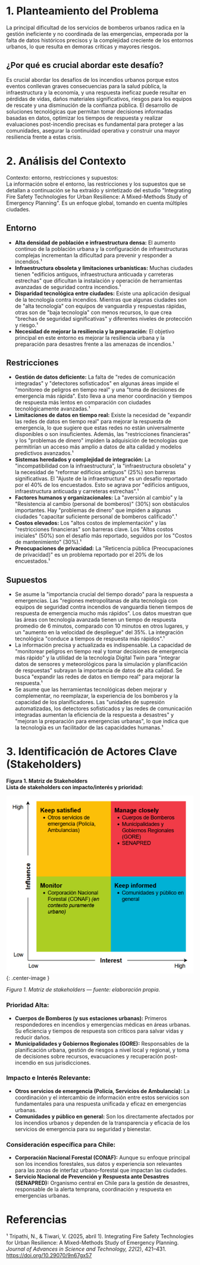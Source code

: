 # **1\. Planteamiento del Problema**

La principal dificultad de los servicios de bomberos urbanos radica en la gestión ineficiente y no coordinada de las emergencias, empeorada por la falta de datos históricos precisos y la complejidad creciente de los entornos urbanos, lo que resulta en demoras críticas y mayores riesgos.

## **¿Por qué es crucial abordar este desafío?**

Es crucial abordar los desafíos de los incendios urbanos porque estos eventos conllevan graves consecuencias para la salud pública, la infraestructura y la economía, y una respuesta ineficaz puede resultar en pérdidas de vidas, daños materiales significativos, riesgos para los equipos de rescate y una disminución de la confianza pública. El desarrollo de soluciones tecnológicas que permitan tomar decisiones informadas basadas en datos, optimizar los tiempos de respuesta y realizar evaluaciones post-incendio precisas es fundamental para proteger a las comunidades, asegurar la continuidad operativa y construir una mayor resiliencia frente a estas crisis.

# **2\. Análisis del Contexto**

Contexto: entorno, restricciones y supuestos:  
La información sobre el entorno, las restricciones y los supuestos que se detallan a continuación se ha extraído y sintetizado del estudio "Integrating Fire Safety Technologies for Urban Resilience: A Mixed-Methods Study of Emergency Planning". Es un enfoque global, tomando en cuenta múltiples ciudades.

## **Entorno**

* **Alta densidad de población e infraestructura densa:** El aumento continuo de la población urbana y la configuración de infraestructuras complejas incrementan la dificultad para prevenir y responder a incendios.¹  
* **Infraestructura obsoleta y limitaciones urbanísticas:** Muchas ciudades tienen "edificios antiguos, infraestructura anticuada y carreteras estrechas" que dificultan la instalación y operación de herramientas avanzadas de seguridad contra incendios.¹  
* **Disparidad tecnológica entre ciudades:** Existe una aplicación desigual de la tecnología contra incendios. Mientras que algunas ciudades son de "alta tecnología" con equipos de vanguardia y respuestas rápidas, otras son de "baja tecnología" con menos recursos, lo que crea "brechas de seguridad significativas" y diferentes niveles de protección y riesgo.¹  
* **Necesidad de mejorar la resiliencia y la preparación:** El objetivo principal en este entorno es mejorar la resiliencia urbana y la preparación para desastres frente a las amenazas de incendios.¹

## **Restricciones**

* **Gestión de datos deficiente:** La falta de "redes de comunicación integradas" y "detectores sofisticados" en algunas áreas impide el "monitoreo de peligros en tiempo real" y una "toma de decisiones de emergencia más rápida". Esto lleva a una menor coordinación y tiempos de respuesta más lentos en comparación con ciudades tecnológicamente avanzadas.¹  
* **Limitaciones de datos en tiempo real:** Existe la necesidad de "expandir las redes de datos en tiempo real" para mejorar la respuesta de emergencia, lo que sugiere que estas redes no están universalmente disponibles o son insuficientes. Además, las "restricciones financieras" y los "problemas de dinero" impiden la adquisición de tecnologías que permitirían un acceso más amplio a datos de alta calidad y modelos predictivos avanzados.¹  
* **Sistemas heredados y complejidad de integración:** La "incompatibilidad con la infraestructura", la "infraestructura obsoleta" y la necesidad de "reformar edificios antiguos" (25%) son barreras significativas. El "Ajuste de la infraestructura" es un desafío reportado por el 40% de los encuestados. Esto se agrava por "edificios antiguos, infraestructura anticuada y carreteras estrechas".¹  
* **Factores humanos y organizacionales:** La "aversión al cambio" y la "Resistencia al cambio (personal de bomberos)" (30%) son obstáculos importantes. Hay "problemas de dinero" que impiden a algunas ciudades "capacitar suficiente personal de bomberos calificado".¹  
* **Costos elevados:** Los "altos costos de implementación" y las "restricciones financieras" son barreras clave. Los "Altos costos iniciales" (50%) son el desafío más reportado, seguidos por los "Costos de mantenimiento" (30%).¹  
* **Preocupaciones de privacidad:** La "Reticencia pública (Preocupaciones de privacidad)" es un problema reportado por el 20% de los encuestados.¹

## **Supuestos**

* Se asume la "importancia crucial del tiempo dorado" para la respuesta a emergencias. Las "regiones metropolitanas de alta tecnología con equipos de seguridad contra incendios de vanguardia tienen tiempos de respuesta de emergencia mucho más rápidos". Los datos muestran que las áreas con tecnología avanzada tienen un tiempo de respuesta promedio de 6 minutos, comparado con 10 minutos en otros lugares, y un "aumento en la velocidad de despliegue" del 35%. La integración tecnológica "conduce a tiempos de respuesta más rápidos".¹  
* La información precisa y actualizada es indispensable. La capacidad de "monitorear peligros en tiempo real y tomar decisiones de emergencia más rápido" y la utilidad de la tecnología Digital Twin para "integrar datos de sensores y meteorológicos para la simulación y planificación de respuestas" subrayan la importancia de datos de alta calidad. Se busca "expandir las redes de datos en tiempo real" para mejorar la respuesta.¹  
* Se asume que las herramientas tecnológicas deben mejorar y complementar, no reemplazar, la experiencia de los bomberos y la capacidad de los planificadores. Las "unidades de supresión automatizadas, los detectores sofisticados y las redes de comunicación integradas aumentan la eficiencia de la respuesta a desastres" y "mejoran la preparación para emergencias urbanas", lo que indica que la tecnología es un facilitador de las capacidades humanas.¹

# **3\. Identificación de Actores Clave (Stakeholders)**

**Figura 1\. Matriz de Stakeholders**  
**Lista de stakeholders con impacto/interés y prioridad:**

![Matriz de stakeholders](assets/images/matriz_stake.png){: .center-image }

*Figura 1. Matriz de stakeholders — fuente: elaboración propia.*

### **Prioridad Alta:**

* **Cuerpos de Bomberos (y sus estaciones urbanas):** Primeros respondedores en incendios y emergencias médicas en áreas urbanas. Su eficiencia y tiempos de respuesta son críticos para salvar vidas y reducir daños.  
* **Municipalidades y Gobiernos Regionales (GORE):** Responsables de la planificación urbana, gestión de riesgos a nivel local y regional, y toma de decisiones sobre recursos, evacuaciones y recuperación post-incendio en sus jurisdicciones.

### **Impacto e Interés Relevante:**

* **Otros servicios de emergencia (Policía, Servicios de Ambulancia):** La coordinación y el intercambio de información entre estos servicios son fundamentales para una respuesta unificada y eficaz en emergencias urbanas.  
* **Comunidades y público en general:** Son los directamente afectados por los incendios urbanos y dependen de la transparencia y eficacia de los servicios de emergencia para su seguridad y bienestar.

### **Consideración específica para Chile:**

* **Corporación Nacional Forestal (CONAF):** Aunque su enfoque principal son los incendios forestales, sus datos y experiencia son relevantes para las zonas de interfaz urbano-forestal que impactan las ciudades.  
* **Servicio Nacional de Prevención y Respuesta ante Desastres (SENAPRED):** Organismo central en Chile para la gestión de desastres, responsable de la alerta temprana, coordinación y respuesta en emergencias urbanas.

# **Referencias**

¹ Tripathi, N., & Tiwari, V. (2025, abril 1). Integrating Fire Safety Technologies for Urban Resilience: A Mixed-Methods Study of Emergency Planning. *Journal of Advances in Science and Technology, 22*(2), 421–431. https://doi.org/10.29070/9n67gx57